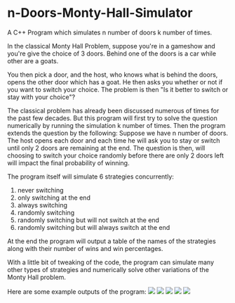 # n-Doors-Monty-Hall-Simulator
A C++ Program which simulates n number of doors k number of times.

In the classical Monty Hall Problem, suppose you're in a gameshow and you're give the choice of 3 doors.
Behind one of the doors is a car while other are a goats.

You then pick a door, and the host, who knows what is behind the doors, opens the other door which has a goat.
He then asks you whether or not if you want to switch your choice.
The problem is then "Is it better to switch or stay with your choice"?

The classical problem has already been discussed numerous of times for the past few decades.
But this program will first try to solve the question numerically by running the simulation k number of times.
Then the program extends the question by the following:
Suppose we have n number of doors.
The host opens each door and each time he will ask you to stay or switch until only 2 doors are remaining at the end.
The question is then, will choosing to switch your choice randomly before there are only 2 doors left will impact the final probability of winning.

The program itself will simulate 6 strategies concurrently: 
1. never switching
2. only switching at the end
3. always switching
4. randomly switching
5. randomly switching but will not switch at the end
6. randomly switching but will always switch at the end

At the end the program will output a table of the names of the strategies along with their number of wins and win percentages.

With a little bit of tweaking of the code, the program can simulate many other types of strategies and numerically solve other variations of the Monty Hall problem.

Here are some example outputs of the program:
![](https://i.imgur.com/PXRvqg3.png)
![](https://i.imgur.com/6RVgHR6.png)
![](https://i.imgur.com/GVXves2.png)
![](https://i.imgur.com/5Hm2TTl.png)
![](https://i.imgur.com/kq8ozJU.png)

